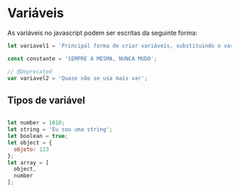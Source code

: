 # Variáveis

As variáveis no javascript podem ser escritas da seguinte forma:

```javascript
let variavel1 = 'Principal forma de criar variáveis, substituindo o var';

const constante = 'SEMPRE A MESMA, NUNCA MUDO';

// @Deprecated
var variavel2 = 'Quase não se usa mais var';
```

## Tipos de variável

```javascript

let number = 1010;
let string = 'Eu sou uma string';
let boolean = true;
let object = {
  objeto: 123
};
let array = [
  object,
  number
];

```


